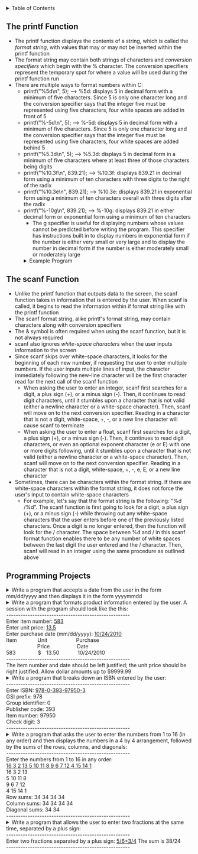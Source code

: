 <details>
<summary>Table of Contents</summary>
<ol>
  <li>
    <a href='#the-printf-function'>The printf Function</a>
  </li> 
  <li>
    <a href='#the-scanf-function'>The scanf Function</a>
  </li>
  <li>
    <a href='#programming-projects'>Programming Projects</a>
  </li>
</ol>
</details>

## The printf Function
<ul>
  <li>
    <a>The printf function displays the contents of a string, which is called the <em>format string</em>, with values that may or may not be inserted within the printf function</a>
  </li>
  <li>
    <a>The format string may contain both strings of characters and <em>conversion specifiers</em> which begin with the % character. The conversion specifiers represent the temporary spot for where a value will be used during the printf function run</a>
  </li>
  <li>
    <a>There are multiple ways to format numbers within C:</a>
    <ul>
      <li>
        <a>printf("%5d\n", 5); --> %5d: displays 5 in decimal form with a minimum of five characters. Since 5 is only one character long and the conversion specifier says that the integer five must be represented using five characters, four white spaces are added in front of 5</a>
      </li>
      <li>
        <a>printf("%-5d\n", 5); --> %-5d: displays 5 in decimal form with a minimum of five characters. Since 5 is only one character long and the conversion specifier says that the integer five must be represented using five characters, four white spaces are added behind 5</a>
      </li>
      <li>
        <a>printf("%5.3d\n", 5); --> %5.3d: displays 5 in decimal form in a minimum of five characters where at least three of those characters being digits</a>
      </li>    
      <li>
        <a>printf("%10.3f\n", 839.21); --> %10.3f: displays 839.21 in decimal form using a minimum of ten characters with three digits to the right of the radix</a>
      </li> 
      <li>
        <a>printf("%10.3e\n", 839.21); --> %10.3e: displays 839.21 in exponential form using a minimum of ten characters overall with three digits after the radix</a>
      </li>  
      <li>
        <a>printf("%-10g\n", 839.21); --> %-10g: displays 839.21 in either decimal form or exponential form using a minimum of ten characters</a>
        <ul>
          <li>
            <a>The g specifier is useful for displaying numbers whose values cannot be predicted before writing the program. This specifier has instructions built in to display numbers in exponential form if the number is either very small or very large and to display the number in decimal form if the number is either moderately small or moderately large</a>
          </li>
        </ul>     
      </li>
      <details>
      <summary>Example Program</summary>

```c
#include <stdio.h>
//
int main()
{
    //variable declarations and initializations
    int num = 5;
    float decimalNum = 3.14159;
    //
    //printing statements to screen
    printf("Printing %%5d -->%5d<--\n", num);
    printf("Printing %%-5d -->%-5d<--\n", num);
    printf("Printing %%5.3d -->%5.3d<--\n", num);
    printf("Printing %%5.3f -->%5.3f<--\n", decimalNum);
    printf("Printing %%10.3e -->%10.3e<--\n", decimalNum);
    printf("Printing %%-10g -->%-10g<--\n", decimalNum);
    //
    return 0;
}
```
<ul>   
  <details>
    <summary>Output</summary>
      <pre>
        <code>
Printing %5d -->    5<--
Printing %-5d -->5    <--
Printing %5.3d -->  005<--
Printing %5.3f -->3.142<--
Printing %10.3e --> 3.142e+00<--
Printing %-10g -->3.14159   <--
        </code>
      </pre>  
    </details>
    </ul>  
    </details>  
    </ul>  
  </li>    
</ul>    

## The scanf Function
<ul>
  <li>
    <a>Unlike the printf function that outputs data to the screen, the scanf function takes in information that is entered by the user. When scanf is called, it begins to read the information within if format string like with the printf function</a>
  </li>
  <li>
    <a>The scanf format string, alike printf's format string, may contain characters along with conversion specifiers</a>
  </li>
  <li>
    <a>The & symbol is often required when using the scanf function, but it is not always required</a>
  </li>  
  <li>
    <a>scanf also ignores <em>white-space characters</em> when the user inputs information to the screen</a>
  </li>  
  <li>
    <a>Since scanf skips over white-space characters, it looks for the beginning of each new number, if requesting the user to enter multiple numbers. If the user inputs multiple lines of input, the character immediately following the new-line character will be the first character read for the next call of the scanf function</a>
    <ul>
      <li>
        <a>When asking the user to enter an integer, scanf first searches for a digit, a plus sign (+), or a minus sign (-). Then, it continues to read digit characters, until it stumbles upon a character that is not valid (either a newline character or a white-space character). Then, scanf will move on to the next conversion specifier. Reading in a character that is not a digit, white-space, +, -, or a new line character will cause scanf to terminate</a> 
      </li>  
      <li>
        <a>When asking the user to enter a float, scanf first searches for a digit, a plus sign (+), or a minus sign (-). Then, it continues to read digit characters, or even an optional exponent character (e or E) with one or more digits following, until it stumbles upon a character that is not valid (either a newline character or a white-space character). Then, scanf will move on to the next conversion specifier. Reading in a character that is not a digit, white-space, +, -, e, E, or a new line character </a>  
      </li>
    </ul>
  </li>   
  <li>
    <a>Sometimes, there can be characters within the format string. If there are white-space characters within the format string, it does not force the user's input to contain white-space characters</a> 
    <ul>
      <li>
        <a>For example, let's say that the format string is the following: "%d /%d". The scanf function is first going to look for a digit, a plus sign (+), or a minus sign (-) while throwing out any white-space characters that the user enters before one of the previously listed characters. Once a digit is no longer entered, then the function will look for the / character. The space between %d and / in this scanf format function enables there to be any number of white spaces between the last digit the user entered and the / character. Then, scanf will read in an integer using the same procedure as outlined above</a>
      </li>
    </ul>    
  </li>
</ul>     

## Programming Projects
<details>
  <summary>Write a program that accepts a date from the user in the form mm/dd/yyyy and then displays it in the form yyyymmdd</summary>

```c
#include <stdio.h>
//
int main()
{
    //variable declarations
    int month, day, year;
    //
    //getting date information from the user
    printf("Enter a date (mm/dd/yyyy): ");
    scanf("%d /%d /%d", &month, &day, &year);
    //
    //printing user's date information
    printf("You entered the date %d%d%d", year, month, day);
    //
    return 0;
}
```
<ul>  
  <details>
    <summary>Output</summary>
      <pre>
        <code>
Enter a date (mm/dd/yyyy): <u>03/ 11/2003</u>
You entered the date 2003311
        </code>
      </pre>  
    </details>
  </ul>  
</details> 

<details>
  <summary>Write a program that formats product information entered by the user. A session with the program should look like the this:<br />
  ----------------------------------------------------<br >
  Enter item number: <u>583</u><br />
  Enter unit price: <u>13.5</u><br />
  Enter purchase date (mm/dd/yyyy): <u>10/24/2010</u><br />
  Item&emsp;&emsp;&emsp;&emsp;Unit&emsp;&emsp;&emsp;&emsp; &emsp; Purchase<br />
  &emsp;&emsp;&emsp;&emsp;&emsp;&emsp;Price&emsp;&emsp;&emsp;  &emsp;&emsp;Date<br />
  583&emsp;&emsp;&emsp;&emsp; $&emsp;13.50 &emsp;&emsp;&emsp; 10/24/2010<br />
  ----------------------------------------------------<br >
  The item number and date should be left justified; the unit price should be right justified. Allow dollar amounts up to $9999.99</summary>

```c
#include <stdio.h>
//
int main()
{
    //variable declarations
    int item, month, day, year;
    float price;
    //
    //getting information from the user
    printf("Enter item number: ");
    scanf("%d", &item);
    printf("Enter unit price: ");
    scanf("%f", &price);
    printf("Enter purchase date (mm/dd/yyyy): ");
    scanf("%d /%d /%d", &month, &day, &year);
    //
    //printing user's information
    printf("Item\t\tUnit\t\tPurchase\n\t\tPrice\t\tDate\n");
    printf("%-d\t\t$%7.2f\t%d/%d/%d", item, price, month, day, year);
    //
    return 0;
}
```
<ul>   
  <details>
    <summary>Output</summary>
      <pre>
        <code>
Enter item number: <u>583</u>
Enter unit price: <u>13.5</u>
Enter purchase date (mm/dd/yyyy): <u>10/24/2010</u>
Item            Unit            Purchase
Price           Date
583             $  13.50        10/24/2010
        </code>
      </pre>  
    </details>
  </ul>  
</details> 

<details>
  <summary>Write a program that breaks down an ISBN entered by the user:<br />
  ----------------------------------------------------<br >
  Enter ISBN: <u>978-0-393-97950-3</u><br />
  GSI prefix: 978<br />
  Group identifier: 0<br />
  Publisher code: 393<br />
  Item number: 97950<br />
  Check digit: 3<br />
  ----------------------------------------------------<br ></summary>

```c
#include <stdio.h>
//
int main()
{
    //variable declarations
    int GSI, identifier, code, number, digit;
    //
    //getting ISBN from the user
    printf("Enter ISBN: ");
    scanf("%d -%d -%d -%d -%d", &GSI, &identifier, &code, &number, &digit);
    //
    //printing information that the user input
    printf("GSI prefix: %d\n", GSI);
    printf("Group identifier: %d\n", identifier);
    printf("Publisher code: %d\n", code);
    printf("Item number: %d\n", number);
    printf("Check digit: %d\n", digit);
    //
    return 0;    
}
```
<ul>   
  <details>
    <summary>Output</summary>
      <pre>
        <code>
Enter ISBN: <u>978</u>
<u>- 0 - 393</u>
<u>-97950   -  3</u>
GSI prefix: 978
Group identifier: 0
Publisher code: 393
Item number: 97950
Check digit: 3    
        </code>
      </pre>  
    </details>
  </ul>  
</details> 

<details>
  <summary>Write a program that asks the user to enter the numbers from 1 to 16 (in any order) and then displays the numbers in a 4 by 4 arrangement, followed by the sums of the rows, columns, and diagonals:<br />
  ----------------------------------------------------<br >
  Enter the numbers from 1 to 16 in any order:<br />
  <u>16 3 2 13 5 10 11 8 9 6 7 12 4 15 14 1</u><br />
  16  3  2 13<br />
   5 10 11  8<br />
   9  6  7 12<br />
   4 15 14  1<br />
  Row sums: 34 34 34 34<br />
  Column sums: 34 34 34 34<br /> 
  Diagonal sums: 34 34<br />
  ----------------------------------------------------<br >
  </summary>

```c
#include <stdio.h>
//
int main()
{
    //variable declarations
    int num1, num2, num3, num4, num5, num6, num7, num8, num9, num10, num11, num12, num13, num14, num15, num16;
    //
    //getting the user's number inputs
    printf("Enter the numbers from 1 to 16 in any order:\n");
    scanf("%d%d%d%d%d%d%d%d%d%d%d%d%d%d%d%d", &num1, &num2, &num3, &num4, &num5, &num6, &num7, &num8, &num9, &num10, &num11, &num12, &num13, &num14, &num15, &num16);
    //
    //printing user's numbers
    printf("%3d %3d %3d %3d", num1, num2, num3, num4);
    printf("\n%3d %3d %3d %3d", num5, num6, num7, num8);
    printf("\n%3d %3d %3d %3d", num9, num10, num11, num12);
    printf("\n%3d %3d %3d %3d", num13, num14, num15, num16);
    //
    //printing summation information
    printf("\nRow sums: %d %d %d %d", num1 + num2 + num3 + num4, num5 + num6 + num7 + num8, num9 + num10 + num11 + num12, num13 + num14 + num15 + num16);
    printf("\nColumn sums: %d %d %d %d", num1 + num5 + num9 + num13, num2 + num6 + num10 + num14, num3 + num7 + num11 + num15, num4 + num8 + num12 + num16);
    printf("\nDiagonal sums: %d %d", num1 + num6 + num11 + num16, num4 + num7 + num10 + num13);
    //
    return 0;
}
```  
<ul> 
  <details>
    <summary>Output</summary>
      <pre>
        <code>
Enter the numbers from 1 to 16 in any order:
16 3 2 13 5 10 11 8 9 6 7 12 4 15 14 1  
16   3   2  13
 5  10  11   8
 9   6   7  12
 4  15  14   1
Row sums: 34 34 34 34
Column sums: 34 34 34 34
Diagonal sums: 34 34
        </code>
      </pre>  
    </details>
  </ul>  
</details> 

<details>
  <summary>Write a program that allows the user to enter two fractions at the same time, separated by a plus sign:<br />
  ----------------------------------------------------<br >
  Enter two fractions separated by a plus sign: <u>5/6+3/4</u>
  The sum is 38/24<br />
  ----------------------------------------------------<br ></summary>

```c
#include <stdio.h>
int main()
{
    //variable declarations
    int num1, num2, den1, den2;
    //
    //getting fractions from the user
    printf("Enter two fractions separated by a plus sign: ");
    scanf("%d /%d +%d /%d", &num1, &den1, &num2, &den2);
    //
    //printing result to the screen
    printf("The sum is %d/%d\n", den1 * den2, num1 * den2 + num2 * den1);
    //
    return 0;   
}
```
<ul>    
  <details>
    <summary>Output</summary>
      <pre>
        <code>
Enter two fractions separated by a plus sign: 1/2 + 1/2
The sum is 4/4  
        </code>
      </pre>  
    </details>
  </ul>  
</details> 